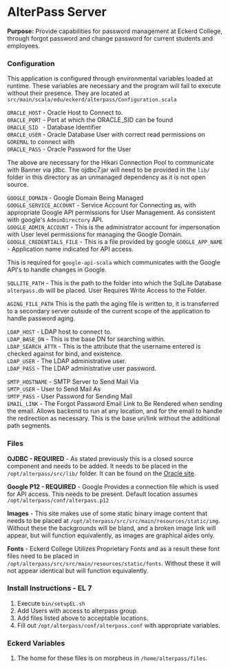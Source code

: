 # AlterPass Server

**Purpose:** Provide capabilities for password management at Eckerd College, 
through forgot password and change password for current students and employees.

### Configuration

This application is configured through environmental variables loaded at runtime.
These variables are necessary and the program will fail to execute without their
presence. They are located at `src/main/scala/edu/eckerd/alterpass/Configuration.scala`


`ORACLE_HOST` - Oracle Host to Connect to.  
`ORACLE_PORT` - Port at which the ORACLE_SID can be found  
`ORACLE_SID ` - Database Identifier  
`ORACLE_USER` - Oracle Database User with correct read permissions on `GOREMAL` to connect with  
`ORACLE_PASS` - Oracle Password for the User  

The above are necessary for the Hikari Connection Pool to communicate with Banner via jdbc. 
The ojdbc7.jar will need to be provided in the `lib/` folder in this directory as an unmanaged dependency as
it is not open source.


`GOOGLE_DOMAIN` - Google Domain Being Managed  
`GOOGLE_SERVICE_ACCOUNT` - Service Account for Connecting as, with appropriate Google API permissions for 
User Management. As consistent with google's `AdminDirectory` API.  
`GOOGLE_ADMIN_ACCOUNT` - This is the administrator account for impersonation with User level permissions for 
managing the Google Domain.  
`GOOGLE_CREDENTIALS_FILE` - This is a file provided by google 
`GOOGLE_APP_NAME` - Application name indicated for API access.

This is required for `google-api-scala` which communicates with the Google API's to handle changes in Google.

`SQLLITE_PATH` - This is the path to the folder into which the SqlLite Database `alterpass.db` will be placed.
User Requires Write Access to the Folder.

`AGING_FILE_PATH` This is the path the aging file is written to, it is transferred to a secondary server outside of
the current scope of the application to handle password aging.

`LDAP_HOST` - LDAP host to connect to.  
`LDAP_BASE_DN` - This is the base DN for searching within.  
`LDAP_SEARCH_ATTR` - This is the attribute that the username entered is checked against for bind, and existence.  
`LDAP_USER` - The LDAP administrative user.  
`LDAP_PASS` - The LDAP administrative user password.  

`SMTP_HOSTNAME` - SMTP Server to Send Mail Via  
`SMTP_USER` - User to Send Mail As  
`SMTP_PASS` - User Password for Sending Mail  
`EMAIL_LINK` - The Forgot Password Email Link to Be Rendered when sending the email. 
Allows backend to run at any location, and for the email to handle the redirection as necessary. 
This is the base uri/link without the additional path segments.

### Files


**OJDBC - REQUIRED** - As stated previously this is a closed source component and needs to be added. It needs to be placed in the
`/opt/alterpass/src/lib/` folder. It can be found on the 
[Oracle site](http://www.oracle.com/technetwork/database/features/jdbc/jdbc-ucp-122-3110062.html).

**Google P12 - REQUIRED** - Google Provides a connection file which is used for API access. This needs to be present.
Default location assumes `/opt/alterpass/conf/alterpass.p12`

**Images** - This site makes use of some static binary image content that needs to be placed at 
`/opt/alterpass/src/src/main/resources/static/img`. Without these the backgrounds will be bland, and a broken image link will appear, but
will function equivalently, as images are graphical aides only.

**Fonts** - Eckerd College Utilizes Proprietary Fonts and as a result these font files need to be placed in
`/opt/alterpass/src/src/main/resources/static/fonts`. Without these it will not appear identical but will function equivalently.


### Install Instructions - EL 7

1. Execute `bin/setupEL.sh`
2. Add Users with access to alterpass group.
3. Add files listed above to acceptable locations.
4. Fill out `/opt/alterpass/conf/alterpass.conf` with appropriate variables.

### Eckerd Variables

1. The home for these files is on morpheus in `/home/alterpass/files`.





